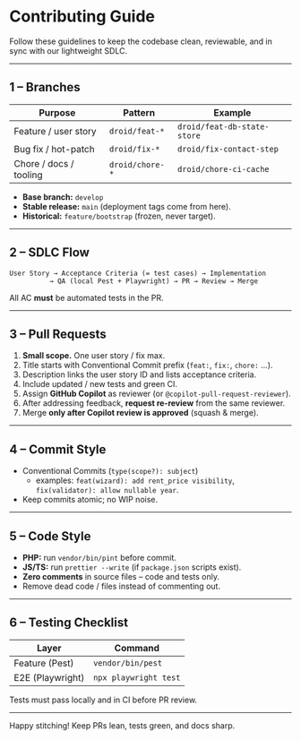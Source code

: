 # Contributing Guide

Follow these guidelines to keep the codebase clean, reviewable, and in sync with our lightweight SDLC.

---

## 1 – Branches

| Purpose | Pattern | Example |
|---------|---------|---------|
| Feature / user story | `droid/feat-*` | `droid/feat-db-state-store` |
| Bug fix / hot-patch   | `droid/fix-*`  | `droid/fix-contact-step` |
| Chore / docs / tooling| `droid/chore-*`| `droid/chore-ci-cache` |

* **Base branch:** `develop`  
* **Stable release:** `main` (deployment tags come from here).  
* **Historical:** `feature/bootstrap` (frozen, never target).

---

## 2 – SDLC Flow

```
User Story → Acceptance Criteria (= test cases) → Implementation
          → QA (local Pest + Playwright) → PR → Review → Merge
```

All AC **must** be automated tests in the PR.

---

## 3 – Pull Requests

1. **Small scope.** One user story / fix max.  
2. Title starts with Conventional Commit prefix (`feat:`, `fix:`, `chore:` …).  
3. Description links the user story ID and lists acceptance criteria.  
4. Include updated / new tests and green CI.  
5. Assign **GitHub Copilot** as reviewer (or `@copilot-pull-request-reviewer`).  
6. After addressing feedback, **request re-review** from the same reviewer.  
7. Merge **only after Copilot review is approved** (squash & merge).

---

## 4 – Commit Style

* Conventional Commits (`type(scope?): subject`)  
  * examples: `feat(wizard): add rent_price visibility`, `fix(validator): allow nullable year`.
* Keep commits atomic; no WIP noise.

---

## 5 – Code Style

* **PHP:** run `vendor/bin/pint` before commit.  
* **JS/TS:** run `prettier --write` (if `package.json` scripts exist).  
* **Zero comments** in source files – code and tests only.  
* Remove dead code / files instead of commenting out.

---

## 6 – Testing Checklist

| Layer | Command |
|-------|---------|
| Feature (Pest) | `vendor/bin/pest` |
| E2E (Playwright) | `npx playwright test` |

Tests must pass locally and in CI before PR review.

---

Happy stitching! Keep PRs lean, tests green, and docs sharp.
